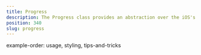 ```yaml
---
title: Progress
description: The Progress class provides an abstraction over the iOS's UIProgressView and Android's widget.ProgressBar and allows visualising the progress while running any background tasks.  The component has to properties `value`  and `maxValue`, which will enable us to set up the current value and the maximum value.
position: 340
slug: progress
---
```

example-order: usage, styling, tips-and-tricks